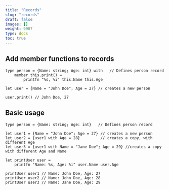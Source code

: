 ```yaml
---
title: "Records"
slug: "records"
draft: false
images: []
weight: 9987
type: docs
toc: true
---
```


## Add member functions to records
    type person = {Name: string; Age: int} with   // Defines person record
        member this.print() =
            printfn "%s, %i" this.Name this.Age

    let user = {Name = "John Doe"; Age = 27} // creates a new person

    user.print() // John Doe, 27

## Basic usage
    type person = {Name: string; Age: int}   // Defines person record

    let user1 = {Name = "John Doe"; Age = 27} // creates a new person
    let user2 = {user1 with Age = 28}         // creates a copy, with different Age
    let user3 = {user1 with Name = "Jane Doe"; Age = 29} //creates a copy with different Age and Name

    let printUser user =
        printfn "Name: %s, Age: %i" user.Name user.Age

    printUser user1 // Name: John Doe, Age: 27
    printUser user2 // Name: John Doe, Age: 28
    printUser user3 // Name: Jane Doe, Age: 29

